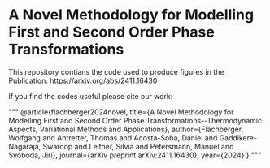 # A Novel Methodology for Modelling First and Second Order Phase Transformations

This repository contians the code used to produce figures in the Publication: https://arxiv.org/abs/2411.16430

If you find the codes useful please cite our work: 

"""
@article{flachberger2024novel,
  title={A Novel Methodology for Modelling First and Second Order Phase Transformations--Thermodynamic Aspects, Variational Methods and Applications},
  author={Flachberger, Wolfgang and Antretter, Thomas and Acosta-Soba, Daniel and Gaddikere-Nagaraja, Swaroop and Leitner, Silvia and Petersmann, Manuel and Svoboda, Jiri},
  journal={arXiv preprint arXiv:2411.16430},
  year={2024}
}
"""

